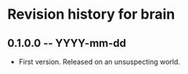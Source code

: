 # Revision history for brain

## 0.1.0.0 -- YYYY-mm-dd

* First version. Released on an unsuspecting world.
